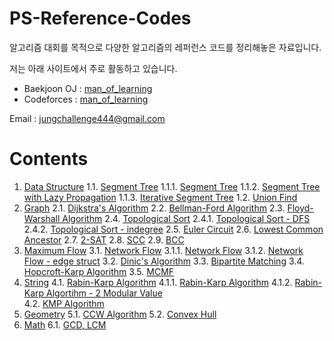 # PS-Reference-Codes
알고리즘 대회를 목적으로 다양한 알고리즘의 레퍼런스 코드를 정리해놓은 자료입니다.

저는 아래 사이트에서 주로 활동하고 있습니다.
* Baekjoon OJ : [man_of_learning](https://www.acmicpc.net/user/man_of_learning)
* Codeforces : [man_of_learning](https://codeforces.com/profile/man_of_learning)

Email : <jungchallenge444@gmail.com>

# Contents
1. [Data Structure](https://github.com/manoflearning/PS-Reference-Codes/tree/master/Reference%20Codes/1.%20Data%20Structure)
1.1. [Segment Tree](https://github.com/manoflearning/PS-Reference-Codes/tree/master/Reference%20Codes/1.%20Data%20Structure/1.1.%20Segment%20Tree)
1.1.1. [Segment Tree](https://github.com/manoflearning/PS-Reference-Codes/blob/master/Reference%20Codes/1.%20Data%20Structure/1.1.%20Segment%20Tree/1.1.1.%20Segment%20Tree.txt)
1.1.2. [Segment Tree with Lazy Propagation](https://github.com/manoflearning/PS-Reference-Codes/blob/master/Reference%20Codes/1.%20Data%20Structure/1.1.%20Segment%20Tree/1.1.2.%20Segment%20Tree%20with%20Lazy%20Propagation.txt)
1.1.3. [Iterative Segment Tree](https://github.com/manoflearning/PS-Reference-Codes/blob/master/Reference%20Codes/1.%20Data%20Structure/1.1.%20Segment%20Tree/1.1.3.%20Iterative%20Segment%20Tree.txt)
1.2. [Union Find](https://github.com/manoflearning/PS-Reference-Codes/blob/master/Reference%20Codes/1.%20Data%20Structure/1.2.%20Union%20Find.txt)
2. [Graph](https://github.com/manoflearning/PS-Reference-Codes/tree/master/Reference%20Codes/2.%20Graph)
2.1. [Dijkstra's Algorithm](https://github.com/manoflearning/PS-Reference-Codes/blob/master/Reference%20Codes/2.%20Graph/2.1.%20Dijkstra's%20Algorithm.txt)
2.2. [Bellman-Ford Algorithm](https://github.com/manoflearning/PS-Reference-Codes/blob/master/Reference%20Codes/2.%20Graph/2.2.%20Bellman-Ford%20Algorithm.txt)
2.3. [Floyd-Warshall Algorithm](https://github.com/manoflearning/PS-Reference-Codes/blob/master/Reference%20Codes/2.%20Graph/2.3.%20Floyd-Warshall%20Algorithm.txt)
2.4. [Topological Sort](https://github.com/manoflearning/PS-Reference-Codes/tree/master/Reference%20Codes/2.%20Graph/2.4.%20Topological%20Sort)
2.4.1. [Topological Sort - DFS](https://github.com/manoflearning/PS-Reference-Codes/blob/master/Reference%20Codes/2.%20Graph/2.4.%20Topological%20Sort/2.4.1.%20Topological%20Sort%20-%20DFS.txt)
2.4.2. [Topological Sort - indegree](https://github.com/manoflearning/PS-Reference-Codes/blob/master/Reference%20Codes/2.%20Graph/2.4.%20Topological%20Sort/2.4.2.%20Topological%20Sort%20-%20indegree.txt)
2.5. [Euler Circuit](https://github.com/manoflearning/PS-Reference-Codes/blob/master/Reference%20Codes/2.%20Graph/2.5.%20Euler%20Circuit.txt)
2.6. [Lowest Common Ancestor](https://github.com/manoflearning/PS-Reference-Codes/blob/master/Reference%20Codes/2.%20Graph/2.6.%20Lowest%20Common%20Ancestor.txt)
2.7. [2-SAT](https://github.com/manoflearning/PS-Reference-Codes/blob/master/Reference%20Codes/2.%20Graph/2.7.%202-SAT.txt)
2.8. [SCC](https://github.com/manoflearning/PS-Reference-Codes/blob/master/Reference%20Codes/2.%20Graph/2.8.%20SCC.txt) 
2.9. [BCC](https://github.com/manoflearning/PS-Reference-Codes/blob/master/Reference%20Codes/2.%20Graph/2.9.%20BCC.txt) 
3. [Maximum Flow](https://github.com/manoflearning/PS-Reference-Codes/tree/master/Reference%20Codes/3.%20Maximum%20Flow)
3.1. [Network Flow](https://github.com/manoflearning/PS-Reference-Codes/tree/master/Reference%20Codes/3.%20Maximum%20Flow/3.1.%20Network%20Flow)
3.1.1. [Network Flow](https://github.com/manoflearning/PS-Reference-Codes/blob/master/Reference%20Codes/3.%20Maximum%20Flow/3.1.%20Network%20Flow/3.1.1.%20Network%20Flow.txt)
3.1.2. [Network Flow - edge struct](https://github.com/manoflearning/PS-Reference-Codes/blob/master/Reference%20Codes/3.%20Maximum%20Flow/3.1.%20Network%20Flow/3.1.2.%20Network%20Flow%20-%20edge%20struct.txt)
3.2. [Dinic's Algorithm](https://github.com/manoflearning/PS-Reference-Codes/blob/master/Reference%20Codes/3.%20Maximum%20Flow/3.2.%20Dinic's%20Algorithm.txt)
3.3. [Bipartite Matching](https://github.com/manoflearning/PS-Reference-Codes/blob/master/Reference%20Codes/3.%20Maximum%20Flow/3.3.%20Bipartite%20Matching.txt)
3.4. [Hopcroft-Karp Algorithm](https://github.com/manoflearning/PS-Reference-Codes/blob/master/Reference%20Codes/3.%20Maximum%20Flow/3.4.%20Hopcroft-Karp%20Algorithm.txt)
3.5. [MCMF](https://github.com/manoflearning/PS-Reference-Codes/blob/master/Reference%20Codes/3.%20Maximum%20Flow/3.5.%20MCMF.txt)
4. [String](https://github.com/manoflearning/PS-Reference-Codes/tree/master/Reference%20Codes/4.%20String)
4.1. [Rabin-Karp Algorithm](https://github.com/manoflearning/PS-Reference-Codes/tree/master/Reference%20Codes/4.%20String/4.1.%20Rabin-Karp%20Algorithm)
4.1.1. [Rabin-Karp Algorithm](https://github.com/manoflearning/PS-Reference-Codes/blob/master/Reference%20Codes/4.%20String/4.1.%20Rabin-Karp%20Algorithm/4.1.1.%20Rabin-Karp%20Algorithm.txt)
4.1.2. [Rabin-Karp Algortihm - 2 Modular Value](https://github.com/manoflearning/PS-Reference-Codes/blob/master/Reference%20Codes/4.%20String/4.1.%20Rabin-Karp%20Algorithm/4.1.2.%20Rabin-Karp%20Algortihm%20-%202%20Modular%20Value.txt)      
4.2. [KMP Algorithm](https://github.com/manoflearning/PS-Reference-Codes/blob/master/Reference%20Codes/4.%20String/4.2.%20KMP%20Algorithm.txt)
5. [Geometry](https://github.com/manoflearning/PS-Reference-Codes/tree/master/Reference%20Codes/5.%20Geometry)
5.1. [CCW Algorithm](https://github.com/manoflearning/PS-Reference-Codes/blob/master/Reference%20Codes/5.%20Geometry/5.1.%20CCW%20Algorithm.txt)
5.2. [Convex Hull](https://github.com/manoflearning/PS-Reference-Codes/blob/master/Reference%20Codes/5.%20Geometry/5.2.%20Convex%20Hull.txt)
6. [Math](https://github.com/manoflearning/PS-Reference-Codes/tree/master/Reference%20Codes/6.%20Math)
6.1. [GCD, LCM](https://github.com/manoflearning/PS-Reference-Codes/blob/master/Reference%20Codes/6.%20Math/6.1.%20GCD,%20LCM.txt)
